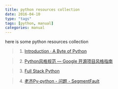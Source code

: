 ```yaml
---
title: python resources collection
date: 2016-04-10
type: "tags"
tags: [python, manual]
categories: manual
---
```


here is some python resources collection

<!--more-->

>1. [Introduction · A Byte of Python](http://python.swaroopch.com/)

>2. [Python风格规范 — Google 开源项目风格指南](http://zh-google-styleguide.readthedocs.io/en/latest/google-python-styleguide/python_style_rules/)

>3. [Full Stack Python](http://www.fullstackpython.com/)

>4. [老齐Py-python - 问题 - SegmentFault](https://segmentfault.com/t/python)

